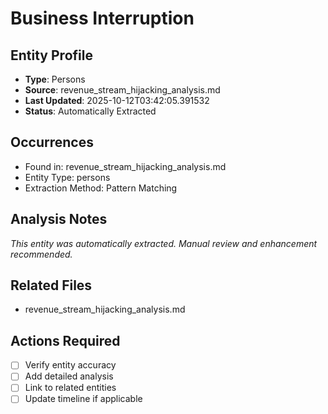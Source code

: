 # Business Interruption

## Entity Profile
- **Type**: Persons
- **Source**: revenue_stream_hijacking_analysis.md
- **Last Updated**: 2025-10-12T03:42:05.391532
- **Status**: Automatically Extracted

## Occurrences
- Found in: revenue_stream_hijacking_analysis.md
- Entity Type: persons
- Extraction Method: Pattern Matching

## Analysis Notes
*This entity was automatically extracted. Manual review and enhancement recommended.*

## Related Files
- revenue_stream_hijacking_analysis.md

## Actions Required
- [ ] Verify entity accuracy
- [ ] Add detailed analysis
- [ ] Link to related entities
- [ ] Update timeline if applicable

